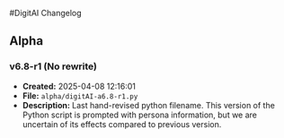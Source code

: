 #DigitAI Changelog

## Alpha

### v6.8-r1 (No rewrite)
- **Created:** 2025-04-08 12:16:01  
- **File:** `alpha/digitAI-a6.8-r1.py`  
- **Description:** Last hand-revised python filename. This version of the Python script is prompted with persona information, but we are uncertain of its effects compared to previous version.
